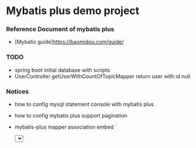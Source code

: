 # Mybatis plus demo project

### Reference Document of mybatis plus

* [Mybatis guide]https://baomidou.com/guide/

### TODO

* spring boot initial database with scripts
* UserController getUserWithCountOfTopicMapper return user with id null 

### Notices

* how to config mysql statement console with mybatis plus
* how to config mybatis plus support pagination
* mybatis-plus mapper association embed
    `<resultMap id="singleTopQueryResult" type="com.personal.demo.mybatisplus.query.TopicQuery">
        <association property="publisher" column="publisher" select="com.personal.demo.mybatisplus.mapper.UserMapper.getUserById"/>
    </resultMap>
    <!-- 
        property对应需要映射的类里，对应的字段
        column是当前查询中，需要传递到后面select指定查询的字段
    -->
     
    <select id="getTopicById" resultMap="singleTopQueryResult">
        select * from topic where id = #{topicId}
    </select>`
